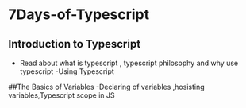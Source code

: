 # 7Days-of-Typescript 
<!-- Day One -->
## Introduction to Typescript
 - Read about  what is typescript , typescript philosophy and why use typescript 
 -Using Typescript 

##The Basics of Variables
 -Declaring of variables ,hosisting variables,Typescript scope in JS